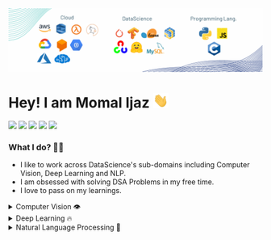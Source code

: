 <img src="github_cover.png" />

<h1>Hey! I am Momal Ijaz <img src="https://raw.githubusercontent.com/ABSphreak/ABSphreak/master/gifs/Hi.gif" width="30px"></a></h1>

<a href="https://www.linkedin.com/in/momal-ijaz/"><img src="https://github.com/ashutosh1919/ashutosh1919/blob/master/logos/linkedin.png" width="40" /></a>
<a href="https://github.com/Momilijaz96"><img src="https://github.com/ashutosh1919/ashutosh1919/blob/master/logos/github-logo.png" width="40" /></a>
<a href="https://www.facebook.com/MomilIjaz"><img src="https://github.com/ashutosh1919/ashutosh1919/blob/master/logos/facebook.png" width="40" /></a>
<a href="mailto:momalijaz26@gmail.com"><img src="https://github.com/ashutosh1919/ashutosh1919/blob/master/logos/google-plus.png" width="40" /></a>
<a href="https://twitter.com/IjazMomal"><img src="https://github.com/ashutosh1919/ashutosh1919/blob/master/logos/twitter.png" width="40" /></a>

<h3> What I do? 👩‍💻 </h3>
 
 * I like to work across DataScience's sub-domains including Computer Vision, Deep Learning and NLP.
 * I am obsessed with solving DSA Problems in my free time.
 * I love to pass on my learnings.

<details>
<summary>Computer Vision 👁️ </summary>
<ul>
  <li><a href="https://github.com/Momilijaz96/Face-DTR">Face-Detection-Recognition-Tracking</a></li>
  <li><a href="https://github.com/Momilijaz96/LPN-LightWeightPoseNetwork-">LightWeight-Human-Pose-Estimator</a></li>
  <li><a href="https://github.com/Momilijaz96/Fall-Detection/tree/main-">Fall-Detection</a></li>
  <li><a href="https://github.com/Momilijaz96/CannyEdgeDetection">CannyEdgeDetection</a></li>
  <li> road and lane Marking detection using VPGNet </li>
  <li>More projects coming soon...</li>
</ul>
</details>

<details>
<summary> Deep Learning 🔥</summary>
<ul>
  <li><a href="https://github.com/Momilijaz96/AlphaFold-V1-PyTorch">Protien-Folding-Prediction-AlphaFold-V1-Pytorch</a></li>
  <li><a href="https://github.com/Momilijaz96/FC-Convolution-AutoEncoder">AutoEncoders</a></li>
  <li><a href="https://github.com/Momilijaz96/PyTorch-Model-Architecture-Tuning">PyTorch-Models-Architecture-Tuning</a></li>
  <li>3D Fashion synthesis using cyclic GANs </li>
  <li>More projects coming soon...</li>
</ul>
</details>

<details>
<summary> Natural Language Processing 🙊</summary>
<ul>
  <li> Aspect Based Sentiment Analysis with BERT</li>
  <li> Bias Anlaysis in Researcer's hiring across CS departments of US Ivy leagues</li>
  <li> Cab booking chatbot for telephony servers </li>
  <li> More projcets coming soon...</li>
</ul>
</details>

